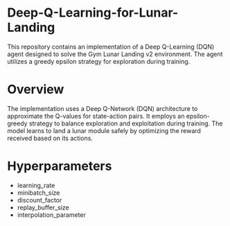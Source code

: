 # Deep-Q-Learning-for-Lunar-Landing

This repository contains an implementation of a Deep Q-Learning (DQN) agent designed to solve the Gym Lunar Landing v2 environment. The agent utilizes a greedy epsilon strategy for exploration during training.

Overview
========
The implementation uses a Deep Q-Network (DQN) architecture to approximate the Q-values for state-action pairs. It employs an epsilon-greedy strategy to balance exploration and exploitation during training. The model learns to land a lunar module safely by optimizing the reward received based on its actions.

Hyperparameters
===============
* learning_rate
* minibatch_size
* discount_factor
* replay_buffer_size
* interpolation_parameter
